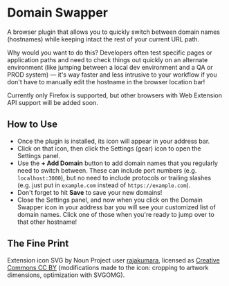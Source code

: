 # Domain Swapper

A browser plugin that allows you to quickly switch between domain names (hostnames) while keeping intact the rest of your current URL path.

Why would you want to do this? Developers often test specific pages or application paths and need to check things out quickly on an alternate environment (like jumping between a local dev environment and a QA or PROD system) — it's way faster and less intrusive to your workflow if you don't have to manually edit the hostname in the browser location bar!

Currently only Firefox is supported, but other browsers with Web Extension API support will be added soon.

## How to Use

* Once the plugin is installed, its icon will appear in your address bar.
* Click on that icon, then click the Settings (gear) icon to open the Settings panel.
* Use the **+ Add Domain** button to add domain names that you regularly need to switch between. These can include port numbers (e.g. `localhost:3000`), but no need to include protocols or trailing slashes (e.g. just put in `example.com` instead of `https://example.com`).
* Don't forget to hit **Save** to save your new domains!
* Close the Settings panel, and now when you click on the Domain Swapper icon in your address bar you will see your customized list of domain names. Click one of those when you're ready to jump over to that other hostname!

## The Fine Print

Extension icon SVG by Noun Project user [rajakumara](https://thenounproject.com/rajakumara12121/), licensed as [Creative Commons CC BY](https://creativecommons.org/licenses/by/4.0/) (modifications made to the icon: cropping to artwork
dimensions, optimization with SVGOMG).
